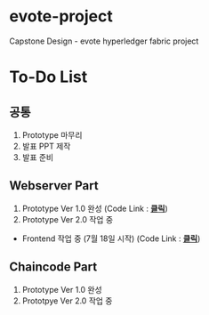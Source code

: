 # evote-project
Capstone Design - evote hyperledger fabric project

# To-Do List
## 공통
1. Prototype 마무리
2. 발표 PPT 제작
3. 발표 준비

## Webserver Part 
1. Prototype Ver 1.0 완성 (Code Link : [**클릭**](https://github.com/BL-UCKSS/evote-project/tree/master/WebServer/Code/web-app))
2. Prototype Ver 2.0 작업 중 
- Frontend 작업 중 (7월 18일 시작) (Code Link : [**클릭**](https://github.com/johndonggyu/HLF-Study/tree/master/Frontend))

## Chaincode Part
1. Prototype Ver 1.0 완성
2. Prototpye Ver 2.0 작업 중
